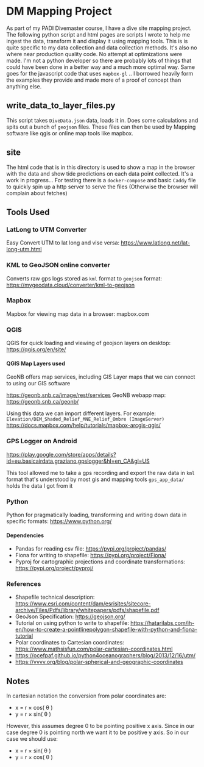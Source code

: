 # DM Mapping Project
As part of my PADI Divemaster course, I have a dive site mapping project. The following python script and html pages are scripts I wrote to help me ingest the data, transform it and display it using mapping tools.
This is is quite specific to my data collection and data collection methods. It's also no where near production quality code. No attempt at optimizations were made. I'm not a python developer so there are probably lots of things that could have
been done in a better way and a much more optimal way. Same goes for the javascript code that uses `mapbox-gl` .. I borrowed heavily form the examples they provide and made more of a proof of concept than anything else.

## write_data_to_layer_files.py
This script takes `DiveData.json` data, loads it in. Does some calculations and spits out a bunch of `geojson` files.
These files can then be used by Mapping software like qgis or online map tools like mapbox.

## site
The html code that is in this directory is used to show a map in the browser with the data and show tide predictions on each data point collected. It's a work in progress...
For testing there is a `docker-compose` and basic `Caddy` file to quickly spin up a http server to serve the files (Otherwise the browser will complain about fetches)

## Tools Used
### LatLong to UTM Converter
Easy Convert UTM to lat long and vise versa: https://www.latlong.net/lat-long-utm.html
### KML to GeoJSON online converter
Converts raw gps logs stored as `kml` format to `geojson` format: https://mygeodata.cloud/converter/kml-to-geojson

### Mapbox
Mapbox for viewing map data in a browser: mapbox.com
### QGIS 
QGIS for quick loading and viewing of geojson layers on desktop: https://qgis.org/en/site/
#### QGIS Map Layers used
GeoNB offers map services, including GIS Layer maps that we can connect to using our GIS software

https://geonb.snb.ca/image/rest/services
GeoNB webapp map: https://geonb.snb.ca/geonb/

Using this data we can import different layers. For example: `Elevation/DEM_Shaded_Relief_MNE_Relief_Ombre (ImageServer)`
https://docs.mapbox.com/help/tutorials/mapbox-arcgis-qgis/
### GPS Logger on Android
https://play.google.com/store/apps/details?id=eu.basicairdata.graziano.gpslogger&hl=en_CA&gl=US

This tool allowed me to take a gps recording and export the raw data in `kml` format that's understood by most gis and mapping tools
`gps_app_data/` holds the data I got from it

### Python 
Python for pragmatically loading, transforming and writing down data in specific formats: https://www.python.org/
#### Dependencies
- Pandas for reading csv file: https://pypi.org/project/pandas/
- Fiona for writing to shapefile: https://pypi.org/project/Fiona/
- Pyproj for cartographic projections and coordinate transformations: https://pypi.org/project/pyproj/
### References
- Shapefile technical description: https://www.esri.com/content/dam/esrisites/sitecore-archive/Files/Pdfs/library/whitepapers/pdfs/shapefile.pdf
- GeoJson Specification: https://geojson.org/
- Tutorial on using python to write to shapefile: https://hatarilabs.com/ih-en/how-to-create-a-pointlinepolygon-shapefile-with-python-and-fiona-tutorial
- Polar coordinates to Cartesian coordinates: https://www.mathsisfun.com/polar-cartesian-coordinates.html
- https://ocefpaf.github.io/python4oceanographers/blog/2013/12/16/utm/
- https://vvvv.org/blog/polar-spherical-and-geographic-coordinates

## Notes
In cartesian notation
the conversion from polar coordinates are:

* x = r × cos( θ )
* y = r × sin( θ )

However, this assumes degree 0 to be pointing positive x axis.
Since in our case degree 0 is pointing north we want it to be positive y axis.
So in our case we should use:
* x = r × sin( θ )
* y = r × cos( θ )
